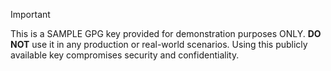 > [!IMPORTANT]
> This is a SAMPLE GPG key provided for demonstration purposes ONLY. **DO NOT** use it in any production or real-world scenarios. Using this publicly available key compromises security and confidentiality.
